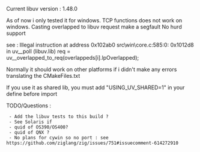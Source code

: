  Current libuv version : 1.48.0

 As of now i only tested it for windows.
 TCP functions does not work on windows. Casting overlapped to libuv request make a segfault
 No hurd support

 see :
 Illegal instruction at address 0x102ab0
 src\win\core.c:585:0: 0x1012d8 in uv__poll (libuv.lib)
          req = uv__overlapped_to_req(overlappeds[i].lpOverlapped);

 Normally it should work on other platforms if i didn't make
 any errors translating the CMakeFiles.txt

 If you use it as shared lib, you must add "USING_UV_SHARED=1"
 in your define before import

 TODO/Questions :

     - Add the libuv tests to this build ?
     - See Solaris if
     - quid of OS390/OS400?
     - quid of QNX ?
     - No plans for cywin so no port : see https://github.com/ziglang/zig/issues/751#issuecomment-614272910
